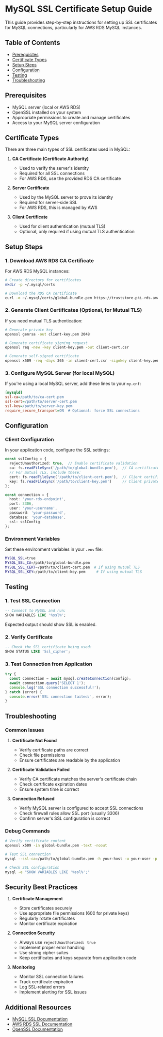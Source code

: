 # MySQL SSL Certificate Setup Guide

This guide provides step-by-step instructions for setting up SSL certificates for MySQL connections, particularly for AWS RDS MySQL instances.

## Table of Contents
- [Prerequisites](#prerequisites)
- [Certificate Types](#certificate-types)
- [Setup Steps](#setup-steps)
- [Configuration](#configuration)
- [Testing](#testing)
- [Troubleshooting](#troubleshooting)

## Prerequisites

- MySQL server (local or AWS RDS)
- OpenSSL installed on your system
- Appropriate permissions to create and manage certificates
- Access to your MySQL server configuration

## Certificate Types

There are three main types of SSL certificates used in MySQL:

1. **CA Certificate (Certificate Authority)**
   - Used to verify the server's identity
   - Required for all SSL connections
   - For AWS RDS, use the provided RDS CA certificate

2. **Server Certificate**
   - Used by the MySQL server to prove its identity
   - Required for server-side SSL
   - For AWS RDS, this is managed by AWS

3. **Client Certificate**
   - Used for client authentication (mutual TLS)
   - Optional, only required if using mutual TLS authentication

## Setup Steps

### 1. Download AWS RDS CA Certificate

For AWS RDS MySQL instances:

```bash
# Create directory for certificates
mkdir -p ~/.mysql/certs

# Download the RDS CA certificate
curl -o ~/.mysql/certs/global-bundle.pem https://truststore.pki.rds.amazonaws.com/global/global-bundle.pem
```

### 2. Generate Client Certificates (Optional, for Mutual TLS)

If you need mutual TLS authentication:

```bash
# Generate private key
openssl genrsa -out client-key.pem 2048

# Generate certificate signing request
openssl req -new -key client-key.pem -out client-cert.csr

# Generate self-signed certificate
openssl x509 -req -days 365 -in client-cert.csr -signkey client-key.pem -out client-cert.pem
```

### 3. Configure MySQL Server (for local MySQL)

If you're using a local MySQL server, add these lines to your `my.cnf`:

```ini
[mysqld]
ssl-ca=/path/to/ca-cert.pem
ssl-cert=/path/to/server-cert.pem
ssl-key=/path/to/server-key.pem
require_secure_transport=ON  # Optional: force SSL connections
```

## Configuration

### Client Configuration

In your application code, configure the SSL settings:

```typescript
const sslConfig = {
  rejectUnauthorized: true,  // Enable certificate validation
  ca: fs.readFileSync('/path/to/global-bundle.pem'),  // CA certificate
  // For mutual TLS, include these:
  cert: fs.readFileSync('/path/to/client-cert.pem'),  // Client certificate
  key: fs.readFileSync('/path/to/client-key.pem')     // Client private key
};

const connection = {
  host: 'your-rds-endpoint',
  port: 3306,
  user: 'your-username',
  password: 'your-password',
  database: 'your-database',
  ssl: sslConfig
};
```

### Environment Variables

Set these environment variables in your `.env` file:

```bash
MYSQL_SSL=true
MYSQL_SSL_CA=/path/to/global-bundle.pem
MYSQL_SSL_CERT=/path/to/client-cert.pem  # If using mutual TLS
MYSQL_SSL_KEY=/path/to/client-key.pem     # If using mutual TLS
```

## Testing

### 1. Test SSL Connection

```sql
-- Connect to MySQL and run:
SHOW VARIABLES LIKE '%ssl%';
```

Expected output should show SSL is enabled.

### 2. Verify Certificate

```sql
-- Check the SSL certificate being used:
SHOW STATUS LIKE 'Ssl_cipher';
```

### 3. Test Connection from Application

```typescript
try {
  const connection = await mysql.createConnection(config);
  await connection.query('SELECT 1');
  console.log('SSL connection successful!');
} catch (error) {
  console.error('SSL connection failed:', error);
}
```

## Troubleshooting

### Common Issues

1. **Certificate Not Found**
   - Verify certificate paths are correct
   - Check file permissions
   - Ensure certificates are readable by the application

2. **Certificate Validation Failed**
   - Verify CA certificate matches the server's certificate chain
   - Check certificate expiration dates
   - Ensure system time is correct

3. **Connection Refused**
   - Verify MySQL server is configured to accept SSL connections
   - Check firewall rules allow SSL port (usually 3306)
   - Confirm server's SSL configuration is correct

### Debug Commands

```bash
# Verify certificate content
openssl x509 -in global-bundle.pem -text -noout

# Test SSL connection
mysql --ssl-ca=/path/to/global-bundle.pem -h your-host -u your-user -p

# Check SSL configuration
mysql -e "SHOW VARIABLES LIKE '%ssl%';"
```

## Security Best Practices

1. **Certificate Management**
   - Store certificates securely
   - Use appropriate file permissions (600 for private keys)
   - Regularly rotate certificates
   - Monitor certificate expiration

2. **Connection Security**
   - Always use `rejectUnauthorized: true`
   - Implement proper error handling
   - Use strong cipher suites
   - Keep certificates and keys separate from application code

3. **Monitoring**
   - Monitor SSL connection failures
   - Track certificate expiration
   - Log SSL-related errors
   - Implement alerting for SSL issues

## Additional Resources

- [MySQL SSL Documentation](https://dev.mysql.com/doc/refman/8.0/en/using-encrypted-connections.html)
- [AWS RDS SSL Documentation](https://docs.aws.amazon.com/AmazonRDS/latest/UserGuide/UsingWithRDS.SSL.html)
- [OpenSSL Documentation](https://www.openssl.org/docs/) 